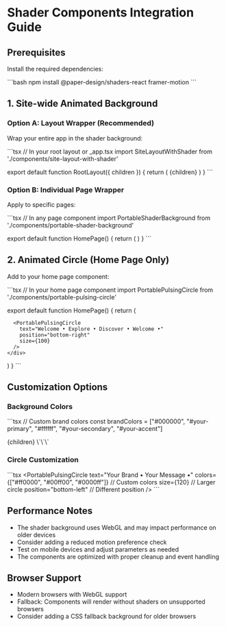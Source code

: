 # Shader Components Integration Guide

## Prerequisites

Install the required dependencies:

\`\`\`bash
npm install @paper-design/shaders-react framer-motion
\`\`\`

## 1. Site-wide Animated Background

### Option A: Layout Wrapper (Recommended)
Wrap your entire app in the shader background:

\`\`\`tsx
// In your root layout or _app.tsx
import SiteLayoutWithShader from './components/site-layout-with-shader'

export default function RootLayout({ children }) {
  return (
    <html>
      <body>
        <SiteLayoutWithShader>
          {children}
        </SiteLayoutWithShader>
      </body>
    </html>
  )
}
\`\`\`

### Option B: Individual Page Wrapper
Apply to specific pages:

\`\`\`tsx
// In any page component
import PortableShaderBackground from './components/portable-shader-background'

export default function HomePage() {
  return (
    <PortableShaderBackground className="min-h-screen">
      <YourPageContent />
    </PortableShaderBackground>
  )
}
\`\`\`

## 2. Animated Circle (Home Page Only)

Add to your home page component:

\`\`\`tsx
// In your home page component
import PortablePulsingCircle from './components/portable-pulsing-circle'

export default function HomePage() {
  return (
    <div className="relative">
      <YourHomePageContent />
      
      <PortablePulsingCircle 
        text="Welcome • Explore • Discover • Welcome •"
        position="bottom-right"
        size={100}
      />
    </div>
  )
}
\`\`\`

## Customization Options

### Background Colors
\`\`\`tsx
// Custom brand colors
const brandColors = ["#000000", "#your-primary", "#ffffff", "#your-secondary", "#your-accent"]

<PortableShaderBackground colors={brandColors} speed={0.4}>
  {children}
</PortableShaderBackground>
\`\`\`

### Circle Customization
\`\`\`tsx
<PortablePulsingCircle 
  text="Your Brand • Your Message •"
  colors={["#ff0000", "#00ff00", "#0000ff"]} // Custom colors
  size={120} // Larger circle
  position="bottom-left" // Different position
/>
\`\`\`

## Performance Notes

- The shader background uses WebGL and may impact performance on older devices
- Consider adding a reduced motion preference check
- Test on mobile devices and adjust parameters as needed
- The components are optimized with proper cleanup and event handling

## Browser Support

- Modern browsers with WebGL support
- Fallback: Components will render without shaders on unsupported browsers
- Consider adding a CSS fallback background for older browsers
